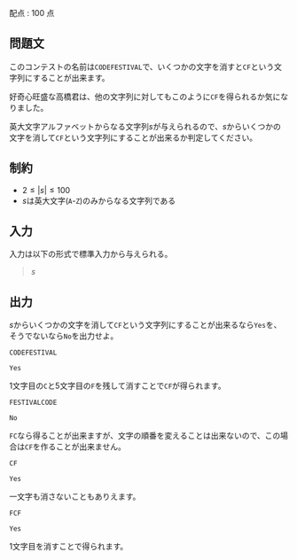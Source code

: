 配点 : $100$ 点

## 問題文

このコンテストの名前は`CODEFESTIVAL`で、いくつかの文字を消すと`CF`という文字列にすることが出来ます。

好奇心旺盛な高橋君は、他の文字列に対してもこのように`CF`を得られるか気になりました。

英大文字アルファベットからなる文字列$s$が与えられるので、$s$からいくつかの文字を消して`CF`という文字列にすることが出来るか判定してください。

## 制約

- $2 \leq |s| \leq 100$
- $s$は英大文字(`A`-`Z`)のみからなる文字列である

## 入力

入力は以下の形式で標準入力から与えられる。

> $s$

## 出力

$s$からいくつかの文字を消して`CF`という文字列にすることが出来るなら`Yes`を、そうでないなら`No`を出力せよ。

```input1
CODEFESTIVAL
```

```output1
Yes
```

1文字目の`C`と5文字目の`F`を残して消すことで`CF`が得られます。

```input2
FESTIVALCODE
```

```output2
No
```

`FC`なら得ることが出来ますが、文字の順番を変えることは出来ないので、この場合は`CF`を作ることが出来ません。

```input3
CF
```

```output3
Yes
```

一文字も消さないこともありえます。

```input4
FCF
```

```output4
Yes
```

1文字目を消すことで得られます。